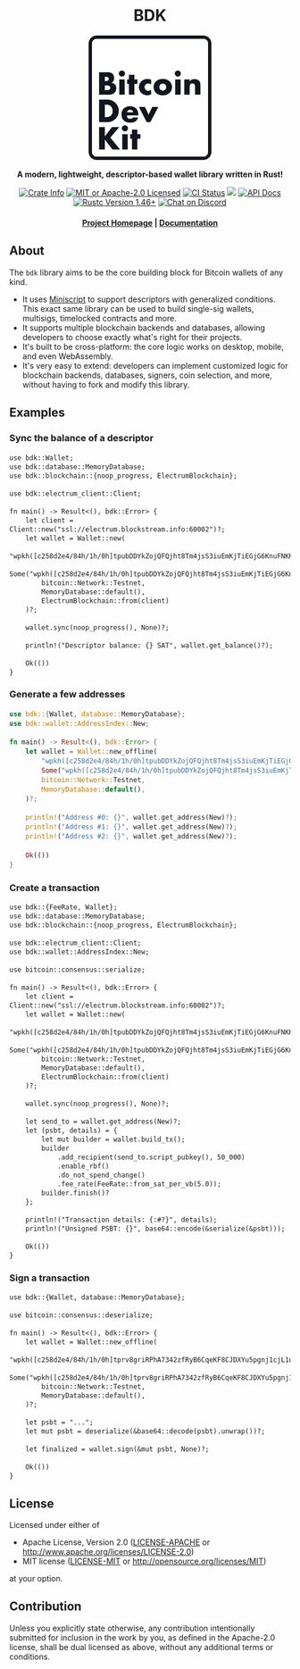 <div align="center">
  <h1>BDK</h1>

  <img src="./static/bdk.svg" width="220" />

  <p>
    <strong>A modern, lightweight, descriptor-based wallet library written in Rust!</strong>
  </p>

  <p>
    <a href="https://crates.io/crates/bdk"><img alt="Crate Info" src="https://img.shields.io/crates/v/bdk.svg"/></a>
    <a href="https://github.com/bitcoindevkit/bdk/blob/master/LICENSE"><img alt="MIT or Apache-2.0 Licensed" src="https://img.shields.io/badge/license-MIT%2FApache--2.0-blue.svg"/></a>
    <a href="https://github.com/bitcoindevkit/bdk/actions?query=workflow%3ACI"><img alt="CI Status" src="https://github.com/bitcoindevkit/bdk/workflows/CI/badge.svg"></a>
    <a href="https://codecov.io/gh/bitcoindevkit/bdk"><img src="https://codecov.io/gh/bitcoindevkit/bdk/branch/master/graph/badge.svg"/></a>
    <a href="https://docs.rs/bdk"><img alt="API Docs" src="https://img.shields.io/badge/docs.rs-bdk-green"/></a>
    <a href="https://blog.rust-lang.org/2020/08/27/Rust-1.46.0.html"><img alt="Rustc Version 1.46+" src="https://img.shields.io/badge/rustc-1.46%2B-lightgrey.svg"/></a>
    <a href="https://discord.gg/d7NkDKm"><img alt="Chat on Discord" src="https://img.shields.io/discord/753336465005608961?logo=discord"></a>
  </p>

  <h4>
    <a href="https://bitcoindevkit.org">Project Homepage</a>
    <span> | </span>
    <a href="https://docs.rs/bdk">Documentation</a>
  </h4>
</div>

## About

The `bdk` library aims to be the core building block for Bitcoin wallets of any kind.

* It uses [Miniscript](https://github.com/rust-bitcoin/rust-miniscript) to support descriptors with generalized conditions. This exact same library can be used to build
  single-sig wallets, multisigs, timelocked contracts and more.
* It supports multiple blockchain backends and databases, allowing developers to choose exactly what's right for their projects.
* It's built to be cross-platform: the core logic works on desktop, mobile, and even WebAssembly.
* It's very easy to extend: developers can implement customized logic for blockchain backends, databases, signers, coin selection, and more, without having to fork and modify this library.

## Examples

### Sync the balance of a descriptor

```rust,no_run
use bdk::Wallet;
use bdk::database::MemoryDatabase;
use bdk::blockchain::{noop_progress, ElectrumBlockchain};

use bdk::electrum_client::Client;

fn main() -> Result<(), bdk::Error> {
    let client = Client::new("ssl://electrum.blockstream.info:60002")?;
    let wallet = Wallet::new(
        "wpkh([c258d2e4/84h/1h/0h]tpubDDYkZojQFQjht8Tm4jsS3iuEmKjTiEGjG6KnuFNKKJb5A6ZUCUZKdvLdSDWofKi4ToRCwb9poe1XdqfUnP4jaJjCB2Zwv11ZLgSbnZSNecE/0/*)",
        Some("wpkh([c258d2e4/84h/1h/0h]tpubDDYkZojQFQjht8Tm4jsS3iuEmKjTiEGjG6KnuFNKKJb5A6ZUCUZKdvLdSDWofKi4ToRCwb9poe1XdqfUnP4jaJjCB2Zwv11ZLgSbnZSNecE/1/*)"),
        bitcoin::Network::Testnet,
        MemoryDatabase::default(),
        ElectrumBlockchain::from(client)
    )?;

    wallet.sync(noop_progress(), None)?;

    println!("Descriptor balance: {} SAT", wallet.get_balance()?);

    Ok(())
}
```

### Generate a few addresses

```rust
use bdk::{Wallet, database::MemoryDatabase};
use bdk::wallet::AddressIndex::New;

fn main() -> Result<(), bdk::Error> {
    let wallet = Wallet::new_offline(
        "wpkh([c258d2e4/84h/1h/0h]tpubDDYkZojQFQjht8Tm4jsS3iuEmKjTiEGjG6KnuFNKKJb5A6ZUCUZKdvLdSDWofKi4ToRCwb9poe1XdqfUnP4jaJjCB2Zwv11ZLgSbnZSNecE/0/*)",
        Some("wpkh([c258d2e4/84h/1h/0h]tpubDDYkZojQFQjht8Tm4jsS3iuEmKjTiEGjG6KnuFNKKJb5A6ZUCUZKdvLdSDWofKi4ToRCwb9poe1XdqfUnP4jaJjCB2Zwv11ZLgSbnZSNecE/1/*)"),
        bitcoin::Network::Testnet,
        MemoryDatabase::default(),
    )?;

    println!("Address #0: {}", wallet.get_address(New)?);
    println!("Address #1: {}", wallet.get_address(New)?);
    println!("Address #2: {}", wallet.get_address(New)?);

    Ok(())
}
```

### Create a transaction

```rust,no_run
use bdk::{FeeRate, Wallet};
use bdk::database::MemoryDatabase;
use bdk::blockchain::{noop_progress, ElectrumBlockchain};

use bdk::electrum_client::Client;
use bdk::wallet::AddressIndex::New;

use bitcoin::consensus::serialize;

fn main() -> Result<(), bdk::Error> {
    let client = Client::new("ssl://electrum.blockstream.info:60002")?;
    let wallet = Wallet::new(
        "wpkh([c258d2e4/84h/1h/0h]tpubDDYkZojQFQjht8Tm4jsS3iuEmKjTiEGjG6KnuFNKKJb5A6ZUCUZKdvLdSDWofKi4ToRCwb9poe1XdqfUnP4jaJjCB2Zwv11ZLgSbnZSNecE/0/*)",
        Some("wpkh([c258d2e4/84h/1h/0h]tpubDDYkZojQFQjht8Tm4jsS3iuEmKjTiEGjG6KnuFNKKJb5A6ZUCUZKdvLdSDWofKi4ToRCwb9poe1XdqfUnP4jaJjCB2Zwv11ZLgSbnZSNecE/1/*)"),
        bitcoin::Network::Testnet,
        MemoryDatabase::default(),
        ElectrumBlockchain::from(client)
    )?;

    wallet.sync(noop_progress(), None)?;

    let send_to = wallet.get_address(New)?;
    let (psbt, details) = {
        let mut builder = wallet.build_tx();
        builder
            .add_recipient(send_to.script_pubkey(), 50_000)
            .enable_rbf()
            .do_not_spend_change()
            .fee_rate(FeeRate::from_sat_per_vb(5.0));
        builder.finish()?
    };

    println!("Transaction details: {:#?}", details);
    println!("Unsigned PSBT: {}", base64::encode(&serialize(&psbt)));

    Ok(())
}
```

### Sign a transaction

```rust,no_run
use bdk::{Wallet, database::MemoryDatabase};

use bitcoin::consensus::deserialize;

fn main() -> Result<(), bdk::Error> {
    let wallet = Wallet::new_offline(
        "wpkh([c258d2e4/84h/1h/0h]tprv8griRPhA7342zfRyB6CqeKF8CJDXYu5pgnj1cjL1u2ngKcJha5jjTRimG82ABzJQ4MQe71CV54xfn25BbhCNfEGGJZnxvCDQCd6JkbvxW6h/0/*)",
        Some("wpkh([c258d2e4/84h/1h/0h]tprv8griRPhA7342zfRyB6CqeKF8CJDXYu5pgnj1cjL1u2ngKcJha5jjTRimG82ABzJQ4MQe71CV54xfn25BbhCNfEGGJZnxvCDQCd6JkbvxW6h/1/*)"),
        bitcoin::Network::Testnet,
        MemoryDatabase::default(),
    )?;

    let psbt = "...";
    let mut psbt = deserialize(&base64::decode(psbt).unwrap())?;

    let finalized = wallet.sign(&mut psbt, None)?;

    Ok(())
}
```

## License

Licensed under either of

 * Apache License, Version 2.0
   ([LICENSE-APACHE](LICENSE-APACHE) or http://www.apache.org/licenses/LICENSE-2.0)
 * MIT license
   ([LICENSE-MIT](LICENSE-MIT) or http://opensource.org/licenses/MIT)

at your option.

## Contribution

Unless you explicitly state otherwise, any contribution intentionally submitted
for inclusion in the work by you, as defined in the Apache-2.0 license, shall be
dual licensed as above, without any additional terms or conditions.
